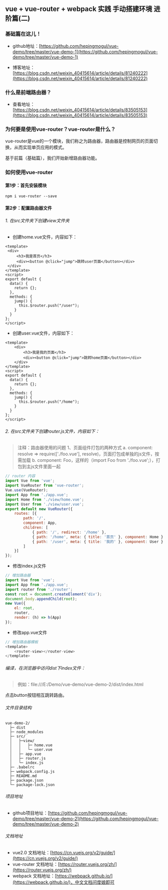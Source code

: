 ## vue + vue-router + webpack 实践 手动搭建环境 进阶篇(二)

### 基础篇在这儿！
- github地址：[https://github.com/hepingmogul/vue-demo/tree/master/vue-demo-1](https://github.com/hepingmogul/vue-demo/tree/master/vue-demo-1)

- 博客地址：[https://blog.csdn.net/weixin_40415614/article/details/81240222](https://blog.csdn.net/weixin_40415614/article/details/81240222)

### 什么是前端路由器？
- 查看地址：[https://blog.csdn.net/weixin_40415614/article/details/83505153](https://blog.csdn.net/weixin_40415614/article/details/83505153)

### 为何要是使用vue-router？vue-router是什么？
vue-router是vue的一个模块，我们称之为路由器，路由器是控制网页的页面切换，从而实现单页应用的模式。

基于前篇（基础篇），我们开始新增路由器功能。

### 如何使用vue-router

#### 第1步：首先安装模块
```
npm i vue-router --save
```

#### 第2步：配置路由器文件
###### 1. 在src文件夹下创建view文件夹
- 创建home.vue文件，内容如下：
```
<template>
 <div>
     <h3>我是首页</h3>
     <div><button @click="jump">跳转user页面</button></div>
 </div>
</template>
<script>
export default {
  data() {
    return {};
  },
  methods: {
    jump() {
      this.$router.push("/user");
    }
  }
};
</script>
```

- 创建user.vue文件，内容如下：
```
<template>
    <div>
        <h3>我是我的页面</h3>
        <div><button @click="jump">跳转home页面</button></div>
    </div>
</template>
<script>
export default {
  data() {
    return {};
  },
  methods: {
    jump() {
      this.$router.push("/home");
    }
  }
};
</script>
```
###### 2. 在src文件夹下创建router.js文件，内容如下：
> 注释：路由器使用的问题
> 1、页面组件打包的两种方式
> a. component: resolve => require(['./foo.vue'], resolve)，页面打包成单独的js文件，按需加载
> b. component: Foo，这样的（import Foo from './foo.vue';），打包到主js文件里面一起

```js
// router 内容
import Vue from 'vue';
import VueRouter from 'vue-router';
Vue.use(VueRouter);
import App from './app.vue';
import Home from './view/home.vue';
import User from './view/user.vue';
export default new VueRouter({
    routes: [{
        path: '/',
        component: App,
        children: [
            { path: '/', redirect: '/home' },
            { path: '/home', meta: { title: '首页' }, component: Home },
            { path: '/user', meta: { title: '我的' }, component: User }
        ]
    }]
});
```

- 修改index.js文件
```js
// 增加路由器
import Vue from 'vue';
import App from './app.vue';
import router from './router';
const root = document.createElement('div');
document.body.appendChild(root);
new Vue({
    el: root,
    router,
    render: (h) => h(App)
});
```

- 修改app.vue文件
```js
// 增加路由器模板
<template>
	<router-view></router-view>
</template>
```

###### 编译，在浏览器中访问dist下index文件：
> 例如：file:///E:/Demo/vue-demo/vue-demo-2/dist/index.html

点击button按钮相互跳转路由。


###### 文件目录结构
```
vue-demo-2/
  ├─ dist
  ├─ node_modules
  ├─ src/
  │   ├─view/
  │   │   ├─ home.vue
  │   │   └─ user.vue
  │   ├─ app.vue
  │   ├─ router.js
  │   └─ index.js
  ├─ .babelrc
  ├─ webpack.config.js
  ├─ README.md
  ├─ package.json
  └─ package-lock.json
```

###### 项目地址
- github项目地址：[https://github.com/hepingmogul/vue-demo/tree/master/vue-demo-2](https://github.com/hepingmogul/vue-demo/tree/master/vue-demo-2)

###### 文档地址
- vue2.0 文档地址：[https://cn.vuejs.org/v2/guide/](https://cn.vuejs.org/v2/guide/)
- vue-router 文档地址：[https://router.vuejs.org/zh/](https://router.vuejs.org/zh/)
-  webpack 文档地址：[https://webpack.github.io/](https://webpack.github.io/)，中文文档问度娘即可